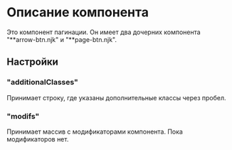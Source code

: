 # Описание компонента

Это компонент пагинации. Он имеет два дочерних компонента "**arrow-btn.njk" и "**page-btn.njk".

## Настройки

### "additionalClasses"

Принимает строку, где указаны дополнительные классы через пробел.

### "modifs"

Принимает массив с модификаторами компонента.
Пока модификаторов нет.
